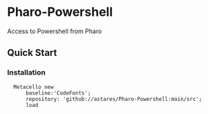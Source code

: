 # Pharo-Powershell
Access to Powershell from Pharo

## Quick Start

### Installation

```Smalltalk
  Metacello new
      baseline:'CodeFonts';
      repository: 'github://astares/Pharo-Powershell:main/src';
      load
```

